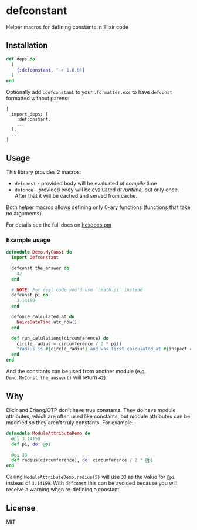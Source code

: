 <!--
SPDX-FileCopyrightText: 2024 Łukasz Niemier <#@hauleth.dev>

SPDX-License-Identifier: MIT
-->

# defconstant

Helper macros for defining constants in Elixir code

## Installation

```elixir
def deps do
  [
    {:defconstant, "~> 1.0.0"}
  ]
end
```

Optionally add `:defconstant` to your `.formatter.exs` to have `defconst`
formatted without parens:

```
[
  import_deps: [
    :defconstant,
    ...
  ],
  ...
]
```

## Usage

This library provides 2 macros:

- `defconst` - provided body will be evaluated *at compile* time
- `defonce` - provided body will be evaluated *at runtime*, but only once. After
  that it will be cached and served from cache.

Both helper macros allows defining only 0-ary functions (functions that take no
arguments).

For details see the full docs on [hexdocs.pm](https://hexdocs.pm/defconstant/Defconstant.html)

### Example usage

``` elixir
defmodule Demo.MyConst do
  import Defconstant

  defconst the_answer do
    42
  end

  # NOTE: For real code you'd use `:math.pi` instead
  defconst pi do
    3.14159
  end

  defonce calculated_at do
    NaiveDateTime.utc_now()
  end

  def run_calulations(circumference) do
    circle_radius = circumference / 2 * pi()
    "radius is #{circle_radius} and was first calculated at #{inspect calculated_at()}"
  end
end
```

And the constants can be used from another module (e.g. `Demo.MyConst.the_answer()` will return `42`)

## Why

Elixir and Erlang/OTP don't have true constants. They do have module attributes,
which are often used like constants, but module attributes can be modified so
they aren't truly constants. For example:

``` elixir
defmodule ModuleAttributeDemo do
  @pi 3.14159
  def pi, do: @pi

  @pi 33
  def radius(circumference), do: circumference / 2 * @pi
end
```

Calling `ModuleAttributeDemo.radius(5)` will use `33` as the value for `@pi`
instead of `3.14159`. With `defconst` this can be avoided because you will
receive a warning when re-defining a constant.

## License

MIT
